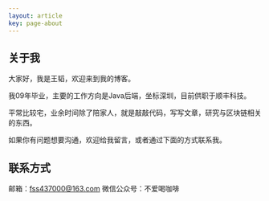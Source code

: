 ```yaml
---
layout: article
key: page-about
---
```


## 关于我

大家好，我是王韬，欢迎来到我的博客。

我09年毕业，主要的工作方向是Java后端，坐标深圳，目前供职于顺丰科技。

平常比较宅，业余时间除了陪家人，就是敲敲代码，写写文章，研究与区块链相关的东西。

如果你有问题想要沟通，欢迎给我留言，或者通过下面的方式联系我。

## 联系方式

邮箱：fss437000@163.com
微信公众号：不爱喝咖啡



